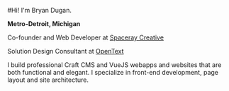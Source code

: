 #Hi! I'm Bryan Dugan.

__Metro-Detroit, Michigan__
      
Co-founder and Web Developer at [Spaceray Creative](https://spaceraycreative.com)

Solution Design Consultant at [OpenText](https://opentext.com)

I build professional Craft CMS and VueJS webapps and websites that are both functional and elegant. I specialize in front-end development, page layout and site architecture.